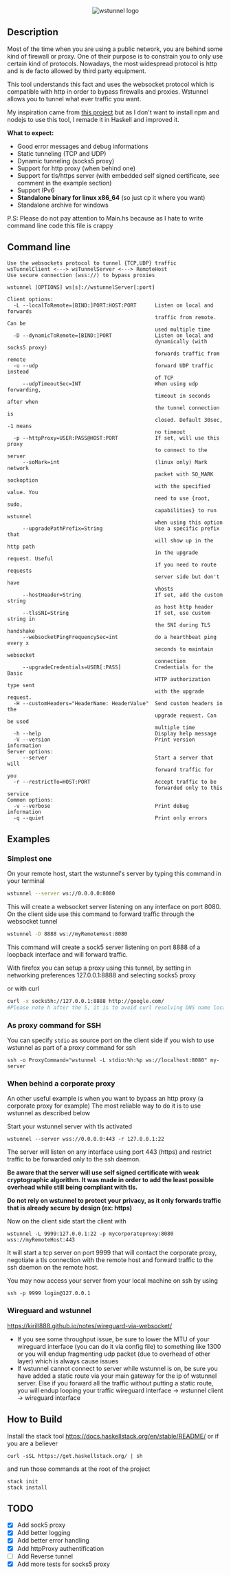
<p align="center">
  <img src="https://github.com/erebe/wstunnel/raw/master/logo_wstunnel.png" alt="wstunnel logo"/>
</p>

## Description

Most of the time when you are using a public network, you are behind some kind of firewall or proxy. One of their purpose is to constrain you to only use certain kind of protocols. Nowadays, the most widespread protocol is http and is de facto allowed by third party equipment.

This tool understands this fact and uses the websocket protocol which is compatible with http in order to bypass firewalls and proxies. Wstunnel allows you to tunnel what ever traffic you want.

My inspiration came from [this project](https://www.npmjs.com/package/wstunnel) but as I don't want to install npm and nodejs to use this tool, I remade it in Haskell and improved it. 

**What to expect:**

* Good error messages and debug informations
* Static tunneling (TCP and UDP)
* Dynamic tunneling (socks5 proxy)
* Support for http proxy (when behind one)
* Support for tls/https server (with embedded self signed certificate, see comment in the example section)
* Support IPv6
* **Standalone binary for linux x86_64** (so just cp it where you want)
* Standalone archive for windows

P.S: Please do not pay attention to Main.hs because as I hate to write command line code this file is crappy

## Command line

```
Use the websockets protocol to tunnel {TCP,UDP} traffic
wsTunnelClient <---> wsTunnelServer <---> RemoteHost
Use secure connection (wss://) to bypass proxies

wstunnel [OPTIONS] ws[s]://wstunnelServer[:port]

Client options:
  -L --localToRemote=[BIND:]PORT:HOST:PORT      Listen on local and forwards
                                                traffic from remote. Can be
                                                used multiple time
  -D --dynamicToRemote=[BIND:]PORT              Listen on local and
                                                dynamically (with socks5 proxy)
                                                forwards traffic from remote
  -u --udp                                      forward UDP traffic instead
                                                of TCP
     --udpTimeoutSec=INT                        When using udp forwarding,
                                                timeout in seconds after when
                                                the tunnel connection is
                                                closed. Default 30sec, -1 means
                                                no timeout
  -p --httpProxy=USER:PASS@HOST:PORT            If set, will use this proxy
                                                to connect to the server
     --soMark=int                               (linux only) Mark network
                                                packet with SO_MARK sockoption
                                                with the specified value. You
                                                need to use {root, sudo,
                                                capabilities} to run wstunnel
                                                when using this option
     --upgradePathPrefix=String                 Use a specific prefix that
                                                will show up in the http path
                                                in the upgrade request. Useful
                                                if you need to route requests
                                                server side but don't have
                                                vhosts
     --hostHeader=String                        If set, add the custom string
                                                as host http header
     --tlsSNI=String                            If set, use custom string in
                                                the SNI during TLS handshake
     --websocketPingFrequencySec=int            do a hearthbeat ping every x
                                                seconds to maintain websocket
                                                connection
     --upgradeCredentials=USER[:PASS]           Credentials for the Basic
                                                HTTP authorization type sent
                                                with the upgrade request.
  -H --customHeaders="HeaderName: HeaderValue"  Send custom headers in the
                                                upgrade request. Can be used
                                                multiple time
  -h --help                                     Display help message
  -V --version                                  Print version information
Server options:
     --server                                   Start a server that will
                                                forward traffic for you
  -r --restrictTo=HOST:PORT                     Accept traffic to be
                                                forwarded only to this service
Common options:
  -v --verbose                                  Print debug information
  -q --quiet                                    Print only errors
```

## Examples
### Simplest one
On your remote host, start the wstunnel's server by typing this command in your terminal
```bash
wstunnel --server ws://0.0.0.0:8080
```
This will create a websocket server listening on any interface on port 8080.
On the client side use this command to forward traffic through the websocket tunnel
```bash
wstunnel -D 8888 ws://myRemoteHost:8080
```
This command will create a sock5 server listening on port 8888 of a loopback interface and will forward traffic.

With firefox you can setup a proxy using this tunnel, by setting in networking preferences 127.0.0.1:8888 and selecting socks5 proxy

or with curl

```bash
curl -x socks5h://127.0.0.1:8888 http://google.com/
#Please note h after the 5, it is to avoid curl resolving DNS name locally
```

### As proxy command for SSH
You can specify `stdio` as source port on the client side if you wish to use wstunnel as part of a proxy command for ssh
```
ssh -o ProxyCommand="wstunnel -L stdio:%h:%p ws://localhost:8080" my-server
```

### When behind a corporate proxy
An other useful example is when you want to bypass an http proxy (a corporate proxy for example)
The most reliable way to do it is to use wstunnel as described below

Start your wstunnel server with tls activated
```
wstunnel --server wss://0.0.0.0:443 -r 127.0.0.1:22
```
The server will listen on any interface using port 443 (https) and restrict traffic to be forwarded only to the ssh daemon.

**Be aware that the server will use self signed certificate with weak cryptographic algorithm.
It was made in order to add the least possible overhead while still being compliant with tls.**

**Do not rely on wstunnel to protect your privacy, as it only forwards traffic that is already secure by design (ex: https)**

Now on the client side start the client with
```
wstunnel -L 9999:127.0.0.1:22 -p mycorporateproxy:8080 wss://myRemoteHost:443
```
It will start a tcp server on port 9999 that will contact the corporate proxy, negotiate a tls connection with the remote host and forward traffic to the ssh daemon on the remote host.

You may now access your server from your local machine on ssh by using
```
ssh -p 9999 login@127.0.0.1
```

### Wireguard and wstunnel
https://kirill888.github.io/notes/wireguard-via-websocket/

- If you see some throughput issue, be sure to lower the MTU of your wireguard interface (you can do it via config file) to something like 1300 or you will endup fragmenting udp packet (due to overhead of other layer) which is always cause issues
- If wstunnel cannot connect to server while wstunnel is on, be sure you have added a static route via your main gateway for the ip of wstunnel server.
Else if you forward all the traffic without putting a static route, you will endup looping your traffic wireguard interface -> wstunnel client -> wireguard interface


## How to Build
Install the stack tool https://docs.haskellstack.org/en/stable/README/ or if you are a believer
```
curl -sSL https://get.haskellstack.org/ | sh
``` 
and run those commands at the root of the project
```
stack init
stack install
```

## TODO
- [x] Add sock5 proxy
- [x] Add better logging
- [x] Add better error handling
- [x] Add httpProxy authentification
- [ ] Add Reverse tunnel
- [x] Add more tests for socks5 proxy
